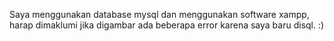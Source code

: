 Saya menggunakan database mysql dan menggunakan software xampp, harap dimaklumi jika digambar ada beberapa error karena saya baru disql. :)